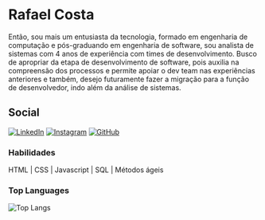 # Rafael Costa

Então, sou mais um entusiasta da tecnologia, formado em engenharia de computação e pós-graduando em engenharia de software, sou analista de sistemas com 4 anos de experiência com times de desenvolvimento. Busco de apropriar da etapa de desenvolvimento de software, pois auxilia na compreensão dos processos e permite apoiar o dev team nas experiências anteriores e também, desejo futuramente fazer a migração para a função de desenvolvedor, indo além da análise de sistemas.

## Social
[![LinkedIn](https://img.shields.io/badge/LinkedIn-000?style=for-the-badge&logo=linkedin&logoColor=0E76A8)](https://www.linkedin.com/in/henrique-costa-a6902ab6/)
[![Instagram](https://img.shields.io/badge/Instagram-000?style=for-the-badge&logo=instagram&logoColor=0E76A8)](https://www.instagram.com/jphsc/)
[![GitHub](https://img.shields.io/badge/GitHub-000?style=for-the-badge&logo=github&logoColor=0E76A8)](https://github.com/jphsc)

### Habilidades

HTML | CSS | Javascript | SQL | Métodos ágeis

### Top Languages
![Top Langs](https://github-readme-stats-git-masterrstaa-rickstaa.vercel.app/api/top-langs/?username=jphsc&bg_color=000&border_color=30b9Dh&title_color=408ec5&text_color=FFF&locale=pt-br&border_radius=30) <br>
